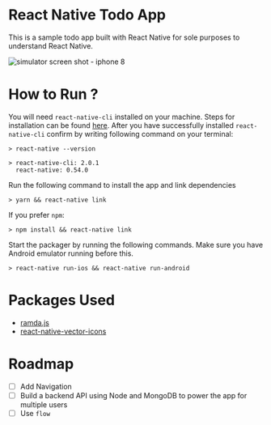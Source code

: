 # React Native Todo App

This is a sample todo app built with React Native for sole purposes to understand React Native.

![simulator screen shot - iphone 8](https://user-images.githubusercontent.com/19292575/36895673-9d5ff69a-1dc4-11e8-984f-e055226371ba.png)

# How to Run ?

You will need `react-native-cli` installed on your machine. Steps for installation can be found [here](https://facebook.github.io/react-native/docs/getting-started.html). After you have successfully installed `react-native-cli` confirm by writing following command on your terminal:

```shell
> react-native --version

> react-native-cli: 2.0.1
  react-native: 0.54.0
```

Run the following command to install the app and link dependencies

```shell
> yarn && react-native link
```

If you prefer `npm`:

```shell
> npm install && react-native link
```

Start the packager by running the following commands. Make sure you have Android emulator running before this.

```shell
> react-native run-ios && react-native run-android
```

# Packages Used

* [ramda.js](ramdajs.com)
* [react-native-vector-icons](https://github.com/oblador/react-native-vector-icons)

# Roadmap

* [ ] Add Navigation
* [ ] Build a backend API using Node and MongoDB to power the app for multiple users
* [ ] Use `flow`
